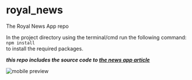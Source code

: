 # royal_news
The Royal News App repo

In the project directory using the terminal/cmd run the following command:<br />
```npm install```<br />
to install the required packages.

***this repo includes the source code to [the news app article][article]***

![mobile preview][image]



[article]: https://medium.com/@msal/create-a-news-app-using-react-native-ced249263627
[image]: https://cdn-images-1.medium.com/max/800/1*8ONZhhGqrQ6OCagY6ZHjbQ.jpeg
